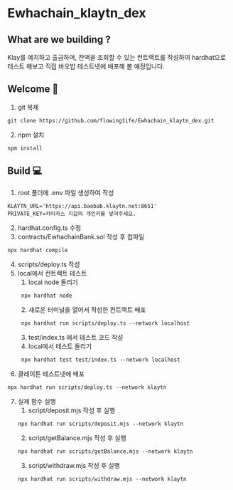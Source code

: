 # Ewhachain_klaytn_dex
## What are we building ?
Klay를 예치하고 출금하며, 잔액을 조회할 수 있는 컨트랙트를 작성하여 hardhat으로 테스트 해보고 직접 바오밥 테스트넷에 배포해 볼 예정입니다.
## Welcome 🙌
1. git 복제
```
git clone https://github.com/flowing1ife/Ewhachain_klaytn_dex.git
```
2. npm 설치
```
npm install
```
## Build 💻

1. root 폴더에 .env 파일 생성하여 작성 
```
KLAYTN_URL='https://api.baobab.klaytn.net:8651'
PRIVATE_KEY=카이카스 지갑의 개인키를 넣어주세요.
```
2. hardhat.config.ts 수정
3. contracts/EwhachainBank.sol 작성 후 컴파일
```
npx hardhat compile
```
4. scripts/deploy.ts 작성
5. local에서 컨트랙트 테스트
   1. local node 돌리기
   ```
    npx hardhat node
    ```
   2. 새로운 터미널을 열어서 작성한 컨트랙트 배포
   ```
    npx hardhat run scripts/deploy.ts --network localhost
    ```
   3. test/index.ts 에서 테스트 코드 작성
   4. local에서 테스트 돌리기
   ```
    npx hardhat test test/index.ts --network localhost
    ```
6. 클레이튼 테스트넷에 배포
```
npx hardhat run scripts/deploy.ts --network klaytn
```
7. 실제 함수 실행
   1. script/deposit.mjs 작성 후 실행
   ```
   npx hardhat run scripts/deposit.mjs --network klaytn
   ```
   2. script/getBalance.mjs 작성 후 실행
   ```
   npx hardhat run scripts/getBalance.mjs --network klaytn
   ```
   3. script/withdraw.mjs 작성 후 실행
   ```
   npx hardhat run scripts/withdraw.mjs --network klaytn
   ```